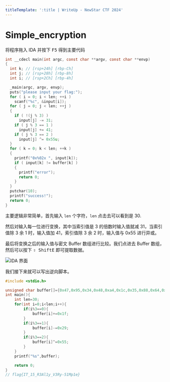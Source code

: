 ```yaml
---
titleTemplate: ':title | WriteUp - NewStar CTF 2024'
---
```


# Simple_encryption

将程序拖入 IDA 并按下 <kbd>F5</kbd> 得到主要代码

```c
int __cdecl main(int argc, const char **argv, const char **envp)
{
  int k; // [rsp+24h] [rbp-Ch]
  int j; // [rsp+28h] [rbp-8h]
  int i; // [rsp+2Ch] [rbp-4h]

  _main(argc, argv, envp);
  puts("please input your flag:");
  for ( i = 0; i < len; ++i )
    scanf("%c", &input[i]);
  for ( j = 0; j < len; ++j )
  {
    if ( !(j % 3) )
      input[j] -= 31;
    if ( j % 3 == 1 )
      input[j] += 41;
    if ( j % 3 == 2 )
      input[j] ^= 0x55u;
  }
  for ( k = 0; k < len; ++k )
  {
    printf("0x%02x ", input[k]);
    if ( input[k] != buffer[k] )
    {
      printf("error");
      return 0;
    }
  }
  putchar(10);
  printf("success!");
  return 0;
}
```

主要逻辑非常简单，首先输入 `len` 个字符，`len` 点击去可以看到是 30.

然后对输入每一位进行变换，其中当索引值是 3 的倍数时输入值就减 31，当索引值除 3 余 1 时，输入值加 41，索引值除 3 余 2 时，输入值与 0x55 进行异或。

最后将变换之后的输入值与密文 Buffer 数组进行比较。我们点进去 Buffer 数组，然后可以按下 <kbd>⇧ Shift</kbd><kbd>E</kbd> 即可提取数据。

![IDA 界面](/assets/images/wp/2024/week1/simple-encryption_1.png)

我们接下来就可以写出逆向脚本。

```c
#include <stdio.h>

unsigned char buffer[]={0x47,0x95,0x34,0x48,0xa4,0x1c,0x35,0x88,0x64,0x16,0x88,0x07,0x14,0x6a,0x39,0x12,0xa2,0x0a,0x37,0x5c,0x07,0x5a,0x56,0x60,0x12,0x76,0x25,0x12,0x8e,0x28};
int main(){
    int len=30;
    for(int i=0;i<len;i++){
        if(i%3==0){
            buffer[i]+=0x1f;
        }
        if(i%3==1){
            buffer[i]-=0x29;
        }
        if(i%3==2){
            buffer[i]^=0x55;
        }
    }
    printf("%s",buffer);

    return 0;
}
// flag{IT_15_R3Al1y_V3Ry-51Mp1e}
```
